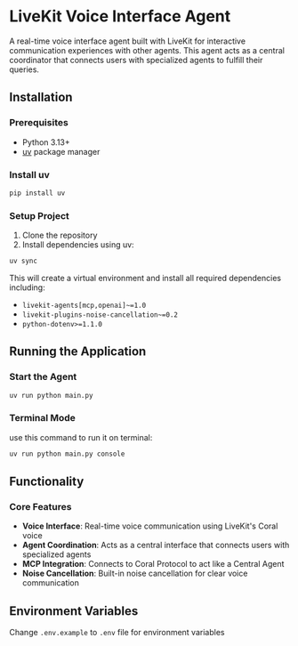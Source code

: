# LiveKit Voice Interface Agent

A real-time voice interface agent built with LiveKit for interactive communication experiences with other agents. This agent acts as a central coordinator that connects users with specialized agents to fulfill their queries.

## Installation

### Prerequisites
- Python 3.13+
- [uv](https://docs.astral.sh/uv/) package manager

### Install uv
```bash
pip install uv
```

### Setup Project
1. Clone the repository
2. Install dependencies using uv:
```bash
uv sync
```

This will create a virtual environment and install all required dependencies including:
- `livekit-agents[mcp,openai]~=1.0`
- `livekit-plugins-noise-cancellation~=0.2`
- `python-dotenv>=1.1.0`

## Running the Application

### Start the Agent
```bash
uv run python main.py
```

### Terminal Mode
use this command to run it on terminal:
```bash
uv run python main.py console
```

## Functionality

### Core Features
- **Voice Interface**: Real-time voice communication using LiveKit's Coral voice
- **Agent Coordination**: Acts as a central interface that connects users with specialized agents
- **MCP Integration**: Connects to Coral Protocol to act like a Central Agent
- **Noise Cancellation**: Built-in noise cancellation for clear voice communication

## Environment Variables

Change `.env.example` to `.env` file for environment variables
